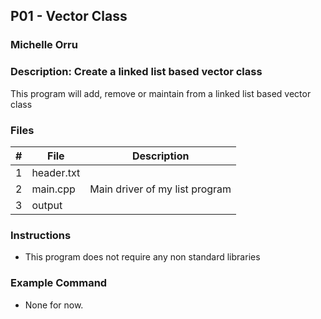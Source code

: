 ## P01 - Vector Class
### Michelle Orru
### Description: Create a linked list based vector class

This program will add, remove or maintain from a linked list based vector class

### Files

|   #   |    File    | Description                      |
| :---: |  --------  | -------------------------------- |
|   1   | header.txt |                                  |
|   2   |  main.cpp  | Main driver of my list program   |
|   3   |   output   |                                  |


### Instructions

- This program does not require any non standard libraries

### Example Command

- None for now. 

